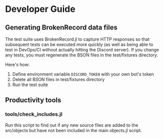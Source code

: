# Developer Guide

## Generating BrokenRecord data files

The test suite uses BrokenRecord.jl to capture HTTP responses so that subsequent tests can be executed more quickly (as well as being able to test in DevOps/CI without actually hitting the Discord server). If you change any tests, you must regenerate the BSON files in the test/fixtures directory.

Here's how:
1. Define environment variable `DISCORD_TOKEN` with your own bot's token
2. Delete all BSON files in test/fixtures directory
3. Run the test suite

## Productivity tools

### tools/check_includes.jl

Run this script to find out if any new source files are added to the src/objects but have not been included in the main objects.jl script.
